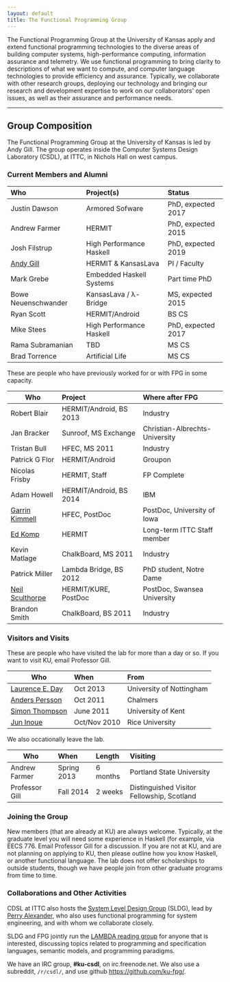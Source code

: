 ```yaml
---
layout: default
title: The Functional Programming Group
---
```


The Functional Programming Group at the University of Kansas apply and extend
functional programming technologies to the diverse areas of building
computer systems, high-performance computing, information assurance and
telemetry. We use functional programming to bring clarity to
descriptions of what we want to compute, and computer language
technologies to provide efficiency and assurance. Typically, we
collaborate with other research groups, deploying our technology and
bringing our research and development expertise to work on our
collaborators' open issues, as well as their assurance and performance
needs.

------------------------------------------------------------------------

## Group Composition

The Functional Programming Group at the University of Kansas 
is led by Andy Gill.
The group operates inside the Computer Systems Design Laboratory (CSDL), at
ITTC, in Nichols Hall on west campus. 


### Current Members and Alumni

Who                                                             | Project(s)                      | Status
:---------------------------------------|:--------------------------------|:------------------
Justin Dawson				| Armored Sofware		  | PhD, expected 2017
Andrew Farmer                           | HERMIT                          | PhD, expected 2015
Josh Filstrup				| High Performance Haskell 	  | PhD, expected 2019
[Andy Gill](/users/andygill)            | HERMIT &amp; KansasLava         | PI / Faculty
Mark Grebe				| Embedded Haskell Systems	  | Part time PhD
Bowe Neuenschwander                     | KansasLava / &lambda;-Bridge    | MS, expected 2015
Ryan Scott                              | HERMIT/Android                  | BS CS
Mike Stees                              | High Performance Haskell        | PhD, expected 2017
Rama Subramanian                        | TBD                             | MS CS
Brad Torrence                           | Artificial Life                 | MS CS

These are people who have previously worked for or with FPG in some capacity.

Who                                                   | Project                 | Where after FPG
------------------------------------------------------|:------------------------|:---------------
Robert Blair                                          | HERMIT/Android, BS 2013  | Industry
Jan Bracker                                           | Sunroof, MS Exchange     | Christian-Albrechts-University
Tristan Bull                                          | HFEC, MS 2011            | Industry
Patrick G Flor                                        | HERMIT/Android           | Groupon
Nicolas Frisby                                        | HERMIT, Staff            | FP Complete
Adam Howell                                           | HERMIT/Android, BS 2014  | IBM
[Garrin Kimmell](http://www.ittc.ku.edu/~kimmell/)    | HFEC, PostDoc            | PostDoc, University of Iowa
[Ed Komp](http://www.ittc.ku.edu/view_contact.phtml?id=28) | HERMIT              | Long-term ITTC Staff member
Kevin Matlage                                         | ChalkBoard, MS 2011      | Industry
Patrick Miller                                        | Lambda Bridge, BS 2012   | PhD student, Notre Dame
[Neil Sculthorpe](http://www.cs.swan.ac.uk/~csnas/)   | HERMIT/KURE, PostDoc     | PostDoc, Swansea University
Brandon Smith                                         | ChalkBoard, BS 2011      | Industry




### Visitors and Visits

These are people who have visited the lab for more than a day or so. 
If you want to visit KU, email Professor Gill.

Who                                                                    | When          | From
------------------------------------------------------------           |:--------------|:-----------
[Laurence E. Day](http://www.cs.nott.ac.uk/~led/)                      | Oct 2013      | University of Nottingham
[Anders Persson](http://www.chalmers.se/cse/EN/people/persson-anders)  | Oct 2011      | Chalmers
[Simon Thompson](http://www.cs.kent.ac.uk/people/staff/sjt/)           | June 2011     |  University of Kent
[Jun Inoue](http://www.owlnet.rice.edu/~ji2)                           | Oct/Nov 2010  | Rice University

We also occationally leave the lab.

Who            | When           | Length   | Visiting
---------------|:---------------|:---------|:-----------
Andrew Farmer  | Spring 2013    | 6 months | Portland State University
Professor Gill | Fall 2014      | 2 weeks  | Distinguished Visitor Fellowship, Scotland

### Joining the Group

New members (that are already at KU) are always welcome. Typically, at
the graduate level you will need some experience in Haskell (for
example, via EECS 776.  Email Professor Gill for a discussion.
If you are not at KU, and are not planning on applying to KU,
then please outline how you know Haskell, or another functional
language. The lab does not offer scholarships to outside students,
though we have people join from other graduate programs from
time to time.

### Collaborations and Other Activities

CDSL at ITTC also hosts the [System Level Design
Group](https://wiki.ittc.ku.edu/sldg_wiki/index.php/Main_Page) (SLDG),
lead by [Perry Alexander](http://www.ittc.ku.edu/~alex/), who also uses
functional programming for system engineering, and with whom we
collaborate closely.



SLDG and FPG jointly run the [LAMBDA reading
group](https://wiki.ittc.ku.edu/lambda/Main_Page) for anyone that is
interested, discussing topics related to programming and specification
languages, semantic models, and programming paradigms.

We have an IRC group, **#ku-csdl**, on irc.freenode.net.
We also use a subreddit, <code>/r/csdl/</code>,
and use github <https://github.com/ku-fpg/>.


